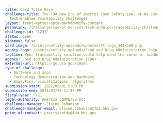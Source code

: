```yaml
---
title: Card Title Here
challenge-title: The FDA New Era of Smarter Food Safety Low- or No-Cost
  Tech-Enabled Traceability Challenge!
layout: front-matter-data-markdownify-content
permalink: /challenge/low-or-no-cost-tech-enabled-traceability-challenge/
challenge-id: "1237"
status: open
sidenav: false
card-image: /assets/netlify-uploads/updated-ft-logo_341x160.png
agency-logo: /assets/netlify-uploads/Food_and_Drug_Administration_logo.png
tagline: Your traceability solution could help bend the curve of foodborne illness.
agency: Food and Drug Administration (FDA)
external-url: https://go.usa.gov/xHSnC
type-of-challenge:
  - Software and apps
  - Technology demonstration and hardware
  - Analytics, visualizations, algorithms
submission-start: 2021/06/01 5:00 PM
submission-end: 2021/07/30 11:59 PM
fiscal-year: FY21
legal-authority: America COMPETES Act
challenge-manager: Elaine Johanson
challenge-manager-email: Elaine.Johanson@fda.hhs.gov
point-of-contact: precisionfda@fda.hhs.gov
---
```

